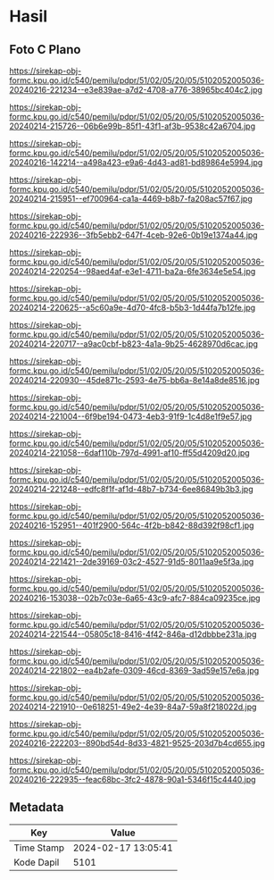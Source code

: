 # Hasil

## Foto C Plano

https://sirekap-obj-formc.kpu.go.id/c540/pemilu/pdpr/51/02/05/20/05/5102052005036-20240216-221234--e3e839ae-a7d2-4708-a776-38965bc404c2.jpg

https://sirekap-obj-formc.kpu.go.id/c540/pemilu/pdpr/51/02/05/20/05/5102052005036-20240214-215726--06b6e99b-85f1-43f1-af3b-9538c42a6704.jpg

https://sirekap-obj-formc.kpu.go.id/c540/pemilu/pdpr/51/02/05/20/05/5102052005036-20240216-142214--a498a423-e9a6-4d43-ad81-bd89864e5994.jpg

https://sirekap-obj-formc.kpu.go.id/c540/pemilu/pdpr/51/02/05/20/05/5102052005036-20240214-215951--ef700964-ca1a-4469-b8b7-fa208ac57f67.jpg

https://sirekap-obj-formc.kpu.go.id/c540/pemilu/pdpr/51/02/05/20/05/5102052005036-20240216-222936--3fb5ebb2-647f-4ceb-92e6-0b19e1374a44.jpg

https://sirekap-obj-formc.kpu.go.id/c540/pemilu/pdpr/51/02/05/20/05/5102052005036-20240214-220254--98aed4af-e3e1-4711-ba2a-6fe3634e5e54.jpg

https://sirekap-obj-formc.kpu.go.id/c540/pemilu/pdpr/51/02/05/20/05/5102052005036-20240214-220625--a5c60a9e-4d70-4fc8-b5b3-1d44fa7b12fe.jpg

https://sirekap-obj-formc.kpu.go.id/c540/pemilu/pdpr/51/02/05/20/05/5102052005036-20240214-220717--a9ac0cbf-b823-4a1a-9b25-4628970d6cac.jpg

https://sirekap-obj-formc.kpu.go.id/c540/pemilu/pdpr/51/02/05/20/05/5102052005036-20240214-220930--45de871c-2593-4e75-bb6a-8e14a8de8516.jpg

https://sirekap-obj-formc.kpu.go.id/c540/pemilu/pdpr/51/02/05/20/05/5102052005036-20240214-221004--6f9be194-0473-4eb3-91f9-1c4d8e1f9e57.jpg

https://sirekap-obj-formc.kpu.go.id/c540/pemilu/pdpr/51/02/05/20/05/5102052005036-20240214-221058--6daf110b-797d-4991-af10-ff55d4209d20.jpg

https://sirekap-obj-formc.kpu.go.id/c540/pemilu/pdpr/51/02/05/20/05/5102052005036-20240214-221248--edfc8f1f-af1d-48b7-b734-6ee86849b3b3.jpg

https://sirekap-obj-formc.kpu.go.id/c540/pemilu/pdpr/51/02/05/20/05/5102052005036-20240216-152951--401f2900-564c-4f2b-b842-88d392f98cf1.jpg

https://sirekap-obj-formc.kpu.go.id/c540/pemilu/pdpr/51/02/05/20/05/5102052005036-20240214-221421--2de39169-03c2-4527-91d5-8011aa9e5f3a.jpg

https://sirekap-obj-formc.kpu.go.id/c540/pemilu/pdpr/51/02/05/20/05/5102052005036-20240216-153038--02b7c03e-6a65-43c9-afc7-884ca09235ce.jpg

https://sirekap-obj-formc.kpu.go.id/c540/pemilu/pdpr/51/02/05/20/05/5102052005036-20240214-221544--05805c18-8416-4f42-846a-d12dbbbe231a.jpg

https://sirekap-obj-formc.kpu.go.id/c540/pemilu/pdpr/51/02/05/20/05/5102052005036-20240214-221802--ea4b2afe-0309-46cd-8369-3ad59e157e6a.jpg

https://sirekap-obj-formc.kpu.go.id/c540/pemilu/pdpr/51/02/05/20/05/5102052005036-20240214-221910--0e618251-49e2-4e39-84a7-59a8f218022d.jpg

https://sirekap-obj-formc.kpu.go.id/c540/pemilu/pdpr/51/02/05/20/05/5102052005036-20240216-222203--890bd54d-8d33-4821-9525-203d7b4cd655.jpg

https://sirekap-obj-formc.kpu.go.id/c540/pemilu/pdpr/51/02/05/20/05/5102052005036-20240216-222935--feac68bc-3fc2-4878-90a1-5346f15c4440.jpg


## Metadata

| Key        | Value               |
| ---------- | ------------------- |
| Time Stamp | 2024-02-17 13:05:41 |
| Kode Dapil | 5101                |



